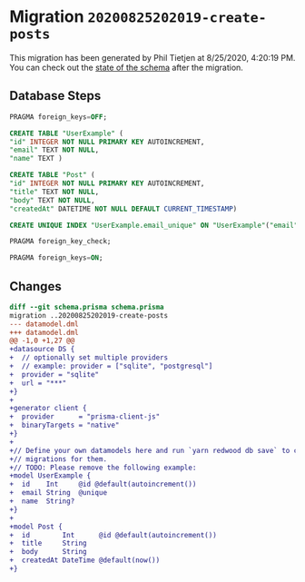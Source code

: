 # Migration `20200825202019-create-posts`

This migration has been generated by Phil Tietjen at 8/25/2020, 4:20:19 PM.
You can check out the [state of the schema](./schema.prisma) after the migration.

## Database Steps

```sql
PRAGMA foreign_keys=OFF;

CREATE TABLE "UserExample" (
"id" INTEGER NOT NULL PRIMARY KEY AUTOINCREMENT,
"email" TEXT NOT NULL,
"name" TEXT )

CREATE TABLE "Post" (
"id" INTEGER NOT NULL PRIMARY KEY AUTOINCREMENT,
"title" TEXT NOT NULL,
"body" TEXT NOT NULL,
"createdAt" DATETIME NOT NULL DEFAULT CURRENT_TIMESTAMP)

CREATE UNIQUE INDEX "UserExample.email_unique" ON "UserExample"("email")

PRAGMA foreign_key_check;

PRAGMA foreign_keys=ON;
```

## Changes

```diff
diff --git schema.prisma schema.prisma
migration ..20200825202019-create-posts
--- datamodel.dml
+++ datamodel.dml
@@ -1,0 +1,27 @@
+datasource DS {
+  // optionally set multiple providers
+  // example: provider = ["sqlite", "postgresql"]
+  provider = "sqlite"
+  url = "***"
+}
+
+generator client {
+  provider      = "prisma-client-js"
+  binaryTargets = "native"
+}
+
+// Define your own datamodels here and run `yarn redwood db save` to create
+// migrations for them.
+// TODO: Please remove the following example:
+model UserExample {
+  id    Int     @id @default(autoincrement())
+  email String  @unique
+  name  String?
+}
+
+model Post {
+  id        Int      @id @default(autoincrement())
+  title     String
+  body      String
+  createdAt DateTime @default(now())
+}
```



